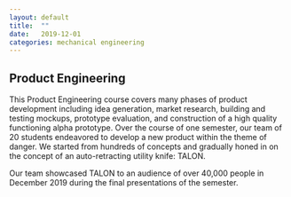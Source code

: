 ```yaml
---
layout: default
title:  ""
date:   2019-12-01
categories: mechanical engineering
---
```



<h2>Product Engineering</h2>

<p>This Product Engineering course covers many phases of product development including idea generation, market research, building and testing mockups, prototype evaluation, and construction of a high quality functioning alpha prototype. Over the course of one semester, our team of 20 students endeavored to develop a new product within the theme of danger. We started from hundreds of concepts and gradually honed in on the concept of an auto-retracting utility knife: TALON.</p>

<p>Our team showcased TALON to an audience of over 40,000 people in December 2019 during the final presentations of the semester.</p>

